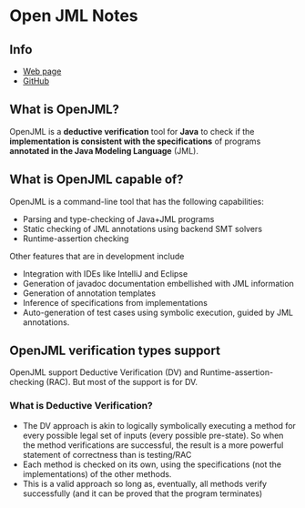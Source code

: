 # Open JML Notes

## Info

- [Web page](https://www.openjml.org/)
- [GitHub](https://github.com/OpenJML/OpenJML)

## What is OpenJML?

OpenJML is a **deductive verification** tool for **Java** to check if the **implementation is consistent with the specifications** of programs **annotated in the Java Modeling Language** (JML).

## What is OpenJML capable of?

OpenJML is a command-line tool that has the following capabilities:
  
  - Parsing and type-checking of Java+JML programs
  - Static checking of JML annotations using backend SMT solvers
  - Runtime-assertion checking

Other features that are in development include

  - Integration with IDEs like IntelliJ and Eclipse
  - Generation of javadoc documentation embellished with JML information
  - Generation of annotation templates
  - Inference of specifications from implementations
  - Auto-generation of test cases using symbolic execution, guided by JML annotations.

## OpenJML verification types support

OpenJML support Deductive Verification (DV) and Runtime-assertion-checking (RAC). But most of the support is for DV. 

### What is Deductive Verification?

  - The DV approach is akin to logically symbolically executing a method for every possible legal set of inputs (every possible pre-state). So when the method verifications are successful, the result is a more powerful statement of correctness than is testing/RAC
  - Each method is checked on its own, using the specifications (not the implementations) of the other methods.
  - This is a valid approach so long as, eventually, all methods verify successfully (and it can be proved that the program terminates)




